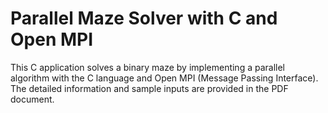# Parallel Maze Solver with C and Open MPI

This C application solves a binary maze by implementing a parallel algorithm with the C language and Open MPI (Message Passing Interface). The detailed information and sample inputs are provided in the PDF document.
